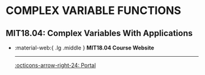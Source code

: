 # COMPLEX VARIABLE FUNCTIONS

##  MIT18.04: Complex Variables With Applications

<div class="grid cards" markdown>

-   :material-web:{ .lg .middle } __MIT18.04 Course Website__

    ---

    [:octicons-arrow-right-24: <a href="https://ocw.mit.edu/courses/18-04-complex-variables-with-applications-spring-2018/" target="_blank"> Portal </a>](#)

</div>